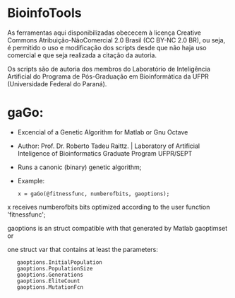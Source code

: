 # BioinfoTools
As ferramentas aqui disponibilizadas obececem à licença Creative Commons Atribuição-NãoComercial 2.0 Brasil (CC BY-NC 2.0 BR), ou seja, é permitido o uso e modificação dos scripts desde que não haja uso comercial e que seja realizada a citação da autoria.

Os scripts são de autoria dos membros do Laboratório de Inteligência Artificial do Programa de Pós-Graduação em Bioinformática da UFPR (Universidade Federal do Paraná).

# gaGo: 
- Excencial of a Genetic Algorithm for Matlab or Gnu Octave

- Author: Prof. Dr. Roberto Tadeu Raittz. | 
Laboratory of Artificial Inteligence of Bioinformatics Graduate Program UFPR/SEPT

- Runs a canonic (binary) genetic algorithm;

- Example:

      x = gaGo(@fitnessfunc, numberofbits, gaoptions);

x receives numberofbits bits optimized according to the user function 'fitnessfunc';

gaoptions is an struct compatible with that generated by Matlab gaoptimset or 

one struct var that contains at least the parameters:

       gaoptions.InitialPopulation
       gaoptions.PopulationSize
       gaoptions.Generations
       gaoptions.EliteCount
       gaoptions.MutationFcn
